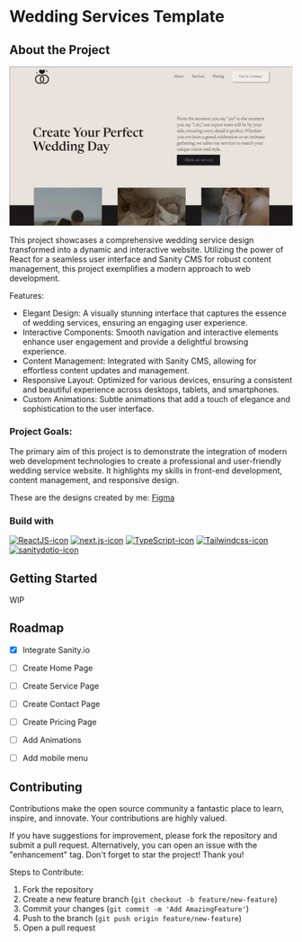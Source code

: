# Wedding Services Template

## About the Project

<img src="./public/wedding-template.png" width="600" height="auto">

This project showcases a comprehensive wedding service design transformed into a dynamic and interactive website. Utilizing the power of React for a seamless user interface and Sanity CMS for robust content management, this project exemplifies a modern approach to web development.

Features:

- Elegant Design: A visually stunning interface that captures the essence of wedding services, ensuring an engaging user experience.
- Interactive Components: Smooth navigation and interactive elements enhance user engagement and provide a delightful browsing experience.
- Content Management: Integrated with Sanity CMS, allowing for effortless content updates and management.
- Responsive Layout: Optimized for various devices, ensuring a consistent and beautiful experience across desktops, tablets, and smartphones.
- Custom Animations: Subtle animations that add a touch of elegance and sophistication to the user interface.

### Project Goals:
The primary aim of this project is to demonstrate the integration of modern web development technologies to create a professional and user-friendly wedding service website. It highlights my skills in front-end development, content management, and responsive design.

These are the designs created by me: [Figma](https://www.figma.com/design/ctycbNMWSw9chIHDkBwj4V/Wedding-Template?node-id=626-688&t=o9TyBBU0Tfzi5LKz-1)


### Build with

[![ReactJS-icon]][ReactJS-url]
[![next.js-icon]][next.js-url]
[![TypeScript-icon]][TypeScript-url]
[![Tailwindcss-icon]][Tailwindcss-url]
[![sanitydotio-icon]][sanitydotio-url]

[ReactJS-icon]: https://img.shields.io/badge/React-20232A?style=for-the-badge&logo=react&logoColor=61DAFB
[ReactJS-url]: https://reactjs.org/
[Tailwindcss-icon]: https://img.shields.io/badge/tailwindcss-0F172A?style=for-the-badge&logo=tailwindcss
[Tailwindcss-url]: https://tailwindcss.com/
[TypeScript-icon]: https://img.shields.io/badge/TypeScript-3178C6?style=for-the-badge&logo=TypeScript&logoColor=white
[next.js-icon]: https://img.shields.io/badge/next.js-000000?style=for-the-badge&logo=nextdotjs&logoColor=white
[next.js-url]: https://nextjs.org/
[TypeScript-url]: https://www.typescriptlang.org/
[sanitydotio-icon]: https://img.shields.io/badge/sanity-F03E2F?style=for-the-badge&logo=nextdotjs&logoColor=white
[sanitydotio-url]: https://www.sanity.io/

## Getting Started

WIP

## Roadmap

- [x] Integrate Sanity.io
- [ ] Create Home Page
- [ ] Create Service Page
- [ ] Create Contact Page
- [ ] Create Pricing Page
- [ ] Add Animations
- [ ] Add mobile menu


## Contributing

Contributions make the open source community a fantastic place to learn, inspire, and innovate. Your contributions are highly valued.

If you have suggestions for improvement, please fork the repository and submit a pull request. Alternatively, you can open an issue with the "enhancement" tag.
Don't forget to star the project! Thank you!

Steps to Contribute:

1. Fork the repository
2. Create a new feature branch (`git checkout -b feature/new-feature`)
3. Commit your changes (`git commit -m 'Add AmazingFeature'`)
4. Push to the branch (`git push origin feature/new-feature`)
5. Open a pull request
